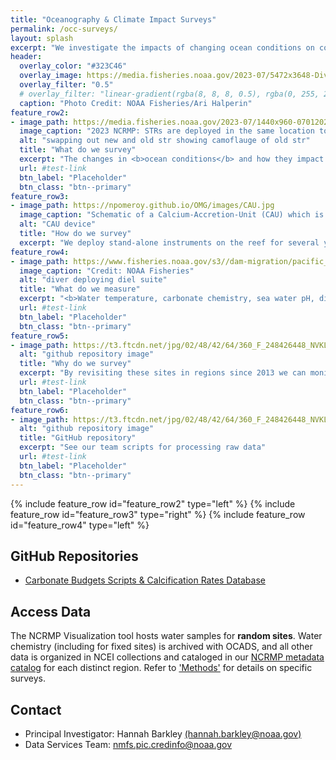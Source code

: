 ```yaml
---
title: "Oceanography & Climate Impact Surveys"
permalink: /occ-surveys/
layout: splash
excerpt: "We investigate the impacts of changing ocean conditions on coral reefs of the U.S. Pacific Islands to inform resilience-based management. In synchrony with other surveys, we evaluate ocean warming and ocean acidification and their effects on coral reef ecosystem structure and function."
header:
  overlay_color: "#323C46"
  overlay_image: https://media.fisheries.noaa.gov/2023-07/5472x3648-Diver-collectS-STR-ARI-Halperin-PIFSC.JPG
  overlay_filter: "0.5"
  # overlay_filter: "linear-gradient(rgba(8, 8, 8, 0.5), rgba(0, 255, 255, 0.42))"
  caption: "Photo Credit: NOAA Fisheries/Ari Halperin"
feature_row2:
- image_path: https://media.fisheries.noaa.gov/2023-07/1440x960-07012023-STR-installedited-PIFSC.jpg
  image_caption: "2023 NCRMP: STRs are deployed in the same location to collect long-term temperature data. Credit: NOAA Fisheries"
  alt: "swapping out new and old str showing camoflauge of old str"
  title: "What do we survey"
  excerpt: "The changes in <b>ocean conditions</b> and how they impact coral reef ecosystems; such as investigating how <b>thermal stress</b> impacts coral bleaching, how water temperature changes with depth in coral reefs, and how ocean chemistry is changing, and whether coral reef habitat is <b>growing or eroding</b>."
  url: #test-link
  btn_label: "Placeholder"
  btn_class: "btn--primary"
feature_row3:
- image_path: https://npomeroy.github.io/OMG/images/CAU.jpg
  image_caption: "Schematic of a Calcium-Accretion-Unit (CAU) which is installed then collected years later to process and analyze reef growth. Credit: NOAA Fisheries"
  alt: "CAU device"
  title: "How do we survey"
  excerpt: "We deploy stand-alone instruments on the reef for several years such as <b>STRs</b> (subsurface-temperature-recorders), <b>CAUs</b>  (calcium-accretion-units), and <b>BMUs</b> (bioerosion-monitoring-units). We also deploy an assortment of instruments called a <b>diel suite</b> for several days to weeks (includes PAR, DO, ADCP, pH, etc.). <b>Water samples and CTD surveys</b> are conducted off dive boats or NOAA research vessels at random, fixed, and offshore sites. The <b>carbonate budgets</b> methodology, which we adapted for Pacific coral reefs, estimates whether a reef is growing, eroding, or at a tipping point."
feature_row4:
- image_path: https://www.fisheries.noaa.gov/s3//dam-migration/pacific_islands_ecosystem_science.jpg?itok=z_yxxhzO
  image_caption: "Credit: NOAA Fisheries"
  alt: "diver deploying diel suite"
  title: "What do we measure"
  excerpt: "<b>Water temperature, carbonate chemistry, sea water pH, dissolved oxygen (DO), photosynthetic active radiation (PAR),</b> and more. We also measure the rate of <b>reef habitat production </b> at fixed sites using carbonate budgets as a proxy."
  url: #test-link
  btn_label: "Placeholder"
  btn_class: "btn--primary"
feature_row5:
- image_path: https://t3.ftcdn.net/jpg/02/48/42/64/360_F_248426448_NVKLywWqArG2ADUxDq6QprtIzsF82dMF.jpg
  alt: "github repository image"
  title: "Why do we survey"
  excerpt: "By revisiting these sites in regions since 2013 we can monitor changing ocean conditions and the impact on coral reef ecosystems."
  url: #test-link
  btn_label: "Placeholder"
  btn_class: "btn--primary"
feature_row6:
- image_path: https://t3.ftcdn.net/jpg/02/48/42/64/360_F_248426448_NVKLywWqArG2ADUxDq6QprtIzsF82dMF.jpg
  alt: "github repository image"
  title: "GitHub repository"
  excerpt: "See our team scripts for processing raw data"
  url: #test-link
  btn_label: "Placeholder"
  btn_class: "btn--primary"
---
```

{% include feature_row id="feature_row2" type="left" %}
{% include feature_row id="feature_row3" type="right" %}
{% include feature_row id="feature_row4" type="left" %}

## GitHub Repositories
<ul>
<li><a href="https://github.com/hannahbarkley/reefbudgetR" target ="_blank">Carbonate Budgets Scripts & Calcification Rates Database</a></li>
</ul>

## Access Data
The NCRMP Visualization tool hosts water samples for <b>random sites</b>. Water chemistry (including for fixed sites) is archived with OCADS, and all other data is organized in NCEI collections and cataloged in our <a href = "https://www.fisheries.noaa.gov/inport/item/28844" target = "_blank">NCRMP metadata catalog</a> for each distinct region.  Refer to <a href = "/sops/">'Methods'</a> for details on specific surveys.

## Contact
<ul>
<li>Principal Investigator: Hannah Barkley <a href="mailto:hannah.barkley@noaa.gov">(hannah.barkley@noaa.gov)</a></li>
<li>Data Services Team: <a href="mailto:nmfs.pic.credinfo@noaa.gov">nmfs.pic.credinfo@noaa.gov</a></li>